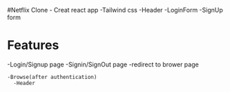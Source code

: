   #Netflix Clone
    - Creat react app
    -Tailwind css
    -Header
    -LoginForm
    -SignUp form

# Features
   -Login/Signup page
     -Signin/SignOut page
     -redirect to brower page
    
    -Browse(after authentication)
      -Header